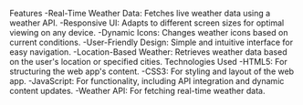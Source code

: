 Features
-Real-Time Weather Data: Fetches live weather data using a weather API.
-Responsive UI: Adapts to different screen sizes for optimal viewing on any device.
-Dynamic Icons: Changes weather icons based on current conditions.
-User-Friendly Design: Simple and intuitive interface for easy navigation.
-Location-Based Weather: Retrieves weather data based on the user's location or specified cities.
Technologies Used
-HTML5: For structuring the web app's content.
-CSS3: For styling and layout of the web app.
-JavaScript: For functionality, including API integration and dynamic content updates.
-Weather API: For fetching real-time weather data.
